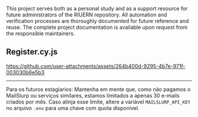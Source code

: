 This project serves both as a personal study and as a support resource for future administrators of the RIUERN repository.
All automation and verification processes are thoroughly documented for future reference and reuse.
The complete project documentation is available upon request from the responsible maintainers.

## Register.cy.js

https://github.com/user-attachments/assets/264b400d-9295-4b7e-971f-003030b6e5b3

 ---
 Para os futuros estagiarios:
Mantenha em mente que, como não pagamos o MailSlurp ou serviços similares, estamos limitados a apenas 30 e-mails criados por mês. Caso atinja esse limite, altere a variável `MAILSLURP_API_KEY` no arquivo `.env` para uma chave com quota disponível.



